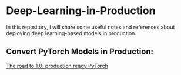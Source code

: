# Deep-Learning-in-Production
In this repository, I will share some useful notes and references about deploying deep learning-based models in production.

## Convert PyTorch Models in Production:
[The road to 1.0: production ready PyTorch](https://pytorch.org/2018/05/02/road-to-1.0.html)
